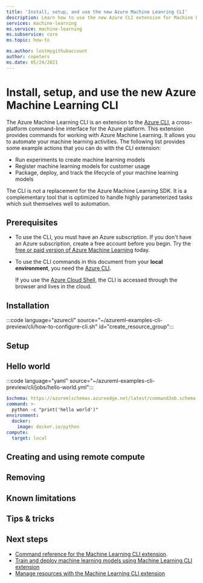 ```yaml
---
title: 'Install, setup, and use the new Azure Machine Leanring CLI'
description: Learn how to use the new Azure CLI extension for Machine Learning to manage the entire ML lifecycle from the command line.
services: machine-learning
ms.service: machine-learning
ms.subservice: core
ms.topic: how-to

ms.author: lostmygithubaccount
author: copeters
ms.date: 05/24/2021
---
```


# Install, setup, and use the new Azure Machine Learning CLI

The Azure Machine Learning CLI is an extension to the [Azure CLI](/cli/azure/), a cross-platform command-line interface for the Azure platform. This extension provides commands for working with Azure Machine Learning. It allows you to automate your machine learning activities. The following list provides some example actions that you can do with the CLI extension:

- Run experiments to create machine learning models
- Register machine learning models for customer usage
- Package, deploy, and track the lifecycle of your machine learning models

The CLI is not a replacement for the Azure Machine Learning SDK. It is a complementary tool that is optimized to handle highly parameterized tasks which suit themselves well to automation.

## Prerequisites

- To use the CLI, you must have an Azure subscription. If you don't have an Azure subscription, create a free account before you begin. Try the [free or paid version of Azure Machine Learning](https://aka.ms/AMLFree) today.

- To use the CLI commands in this document from your **local environment**, you need the [Azure CLI](/cli/azure/install-azure-cli).

    If you use the [Azure Cloud Shell](https://azure.microsoft.com/features/cloud-shell/), the CLI is accessed through the browser and lives in the cloud.

## Installation

:::code language="azurecli" source="~/azureml-examples-cli-preview/cli/how-to-configure-cli.sh" id="create_resource_group":::

## Setup

## Hello world

:::code language="yaml" source="~/azureml-examples-cli-preview/cli/jobs/hello-world.yml":::

```yaml
$schema: https://azuremlschemas.azureedge.net/latest/commandJob.schema.json
command: >-
  python -c "print('hello world')"
environment:
  docker:
    image: docker.io/python
compute:
  target: local
```

## Creating and using remote compute

## Removing

## Known limitations

## Tips & tricks


## Next steps

- [Command reference for the Machine Learning CLI extension](/cli/azure/ext/ml/ml).
- [Train and deploy machine learning models using Machine Learning CLI extension](how-to-train-cli.md)
- [Manage resources with the Machine Learning CLI extension](how-to-manage-resources-cli.md)
